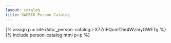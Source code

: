 ```yaml
---
layout: catalog
title: SWERIK Person Catalog
---
```

{% assign p = site.data._person-catalog.i-X7ZnFQcmf2ie4WzmyGWFTg %}
{% include person-catalog.html p=p %}

